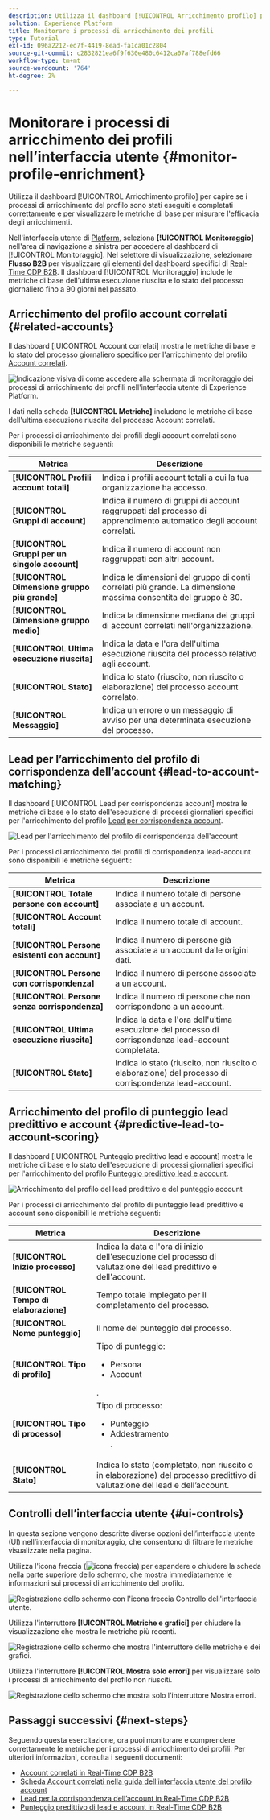 ```yaml
---
description: Utilizza il dashboard [!UICONTROL Arricchimento profilo] per capire se i processi di arricchimento del profilo sono stati eseguiti e completati correttamente e per visualizzare le metriche di base per misurare l'efficacia degli arricchimenti.
solution: Experience Platform
title: Monitorare i processi di arricchimento dei profili
type: Tutorial
exl-id: 096a2212-ed7f-4419-8ead-fa1ca01c2804
source-git-commit: c2832821ea6f9f630e480c6412ca07af788efd66
workflow-type: tm+mt
source-wordcount: '764'
ht-degree: 2%

---
```


# Monitorare i processi di arricchimento dei profili nell’interfaccia utente {#monitor-profile-enrichment}

Utilizza il dashboard [!UICONTROL Arricchimento profilo] per capire se i processi di arricchimento del profilo sono stati eseguiti e completati correttamente e per visualizzare le metriche di base per misurare l&#39;efficacia degli arricchimenti.

Nell&#39;interfaccia utente di [Platform](https://platform.adobe.com), seleziona **[!UICONTROL Monitoraggio]** nell&#39;area di navigazione a sinistra per accedere al dashboard di [!UICONTROL Monitoraggio]. Nel selettore di visualizzazione, selezionare **Flusso B2B** per visualizzare gli elementi del dashboard specifici di [Real-Time CDP B2B](/help/rtcdp/b2b-overview.md).  Il dashboard [!UICONTROL Monitoraggio] include le metriche di base dell&#39;ultima esecuzione riuscita e lo stato del processo giornaliero fino a 90 giorni nel passato.

## Arricchimento del profilo account correlati {#related-accounts}

Il dashboard [!UICONTROL Account correlati] mostra le metriche di base e lo stato del processo giornaliero specifico per l&#39;arricchimento del profilo [Account correlati](/help/rtcdp/b2b-ai-ml-services/related-accounts.md).

![Indicazione visiva di come accedere alla schermata di monitoraggio dei processi di arricchimento dei profili nell&#39;interfaccia utente di Experience Platform.](/help/dataflows/assets/ui/b2b/monitoring-profile-enrichment-jobs.png)

I dati nella scheda **[!UICONTROL Metriche]** includono le metriche di base dell&#39;ultima esecuzione riuscita del processo Account correlati.

Per i processi di arricchimento dei profili degli account correlati sono disponibili le metriche seguenti:

| Metrica | Descrizione |
| --------- | ---------- |
| **[!UICONTROL Profili account totali]** | Indica i profili account totali a cui la tua organizzazione ha accesso. |
| **[!UICONTROL Gruppi di account]** | Indica il numero di gruppi di account raggruppati dal processo di apprendimento automatico degli account correlati. |
| **[!UICONTROL Gruppi per un singolo account]** | Indica il numero di account non raggruppati con altri account. |
| **[!UICONTROL Dimensione gruppo più grande]** | Indica le dimensioni del gruppo di conti correlati più grande. La dimensione massima consentita del gruppo è 30. |
| **[!UICONTROL Dimensione gruppo medio]** | Indica la dimensione mediana dei gruppi di account correlati nell&#39;organizzazione. |
| **[!UICONTROL Ultima esecuzione riuscita]** | Indica la data e l&#39;ora dell&#39;ultima esecuzione riuscita del processo relativo agli account. |
| **[!UICONTROL Stato]** | Indica lo stato (riuscito, non riuscito o elaborazione) del processo account correlato. |
| **[!UICONTROL Messaggio]** | Indica un errore o un messaggio di avviso per una determinata esecuzione del processo. |

## Lead per l’arricchimento del profilo di corrispondenza dell’account {#lead-to-account-matching}

Il dashboard [!UICONTROL Lead per corrispondenza account] mostra le metriche di base e lo stato dell&#39;esecuzione di processi giornalieri specifici per l&#39;arricchimento del profilo [Lead per corrispondenza account](/help/rtcdp/b2b-ai-ml-services/lead-to-account-matching.md).

![Lead per l&#39;arricchimento del profilo di corrispondenza dell&#39;account](/help/dataflows/assets/ui/b2b/mpc-lead-to-account-matching.png)

Per i processi di arricchimento dei profili di corrispondenza lead-account sono disponibili le metriche seguenti:

| Metrica | Descrizione |
| --------- | ---------- |
| **[!UICONTROL Totale persone con account]** | Indica il numero totale di persone associate a un account. |
| **[!UICONTROL Account totali]** | Indica il numero totale di account. |
| **[!UICONTROL Persone esistenti con account]** | Indica il numero di persone già associate a un account dalle origini dati. |
| **[!UICONTROL Persone con corrispondenza]** | Indica il numero di persone associate a un account. |
| **[!UICONTROL Persone senza corrispondenza]** | Indica il numero di persone che non corrispondono a un account. |
| **[!UICONTROL Ultima esecuzione riuscita]** | Indica la data e l&#39;ora dell&#39;ultima esecuzione del processo di corrispondenza lead-account completata. |
| **[!UICONTROL Stato]** | Indica lo stato (riuscito, non riuscito o elaborazione) del processo di corrispondenza lead-account. |

## Arricchimento del profilo di punteggio lead predittivo e account {#predictive-lead-to-account-scoring}

Il dashboard [!UICONTROL Punteggio predittivo lead e account] mostra le metriche di base e lo stato dell&#39;esecuzione di processi giornalieri specifici per l&#39;arricchimento del profilo [Punteggio predittivo lead e account](/help/rtcdp/b2b-ai-ml-services/predictive-lead-and-account-scoring.md).

![Arricchimento del profilo del lead predittivo e del punteggio account](/help/dataflows/assets/ui/b2b/predictive-lead-and-account-scoring.png)

Per i processi di arricchimento del profilo di punteggio lead predittivo e account sono disponibili le metriche seguenti:

| Metrica | Descrizione |
| --------- | ---------- |
| **[!UICONTROL Inizio processo]** | Indica la data e l&#39;ora di inizio dell&#39;esecuzione del processo di valutazione del lead predittivo e dell&#39;account. |
| **[!UICONTROL Tempo di elaborazione]** | Tempo totale impiegato per il completamento del processo. |
| **[!UICONTROL Nome punteggio]** | Il nome del punteggio del processo. |
| **[!UICONTROL Tipo di profilo]** | Tipo di punteggio: <ul><li>Persona</li><li>Account</li></ul>. |
| **[!UICONTROL Tipo di processo]** | Tipo di processo:<ul><li>Punteggio</li><li>Addestramento</li>. |
| **[!UICONTROL Stato]** | Indica lo stato (completato, non riuscito o in elaborazione) del processo predittivo di valutazione del lead e dell’account. |

## Controlli dell’interfaccia utente {#ui-controls}

In questa sezione vengono descritte diverse opzioni dell’interfaccia utente (UI) nell’interfaccia di monitoraggio, che consentono di filtrare le metriche visualizzate nella pagina.

Utilizza l&#39;icona freccia (![icona freccia](/help/images/icons/chevron-up.png)) per espandere o chiudere la scheda nella parte superiore dello schermo, che mostra immediatamente le informazioni sui processi di arricchimento del profilo.

![Registrazione dello schermo con l&#39;icona freccia Controllo dell&#39;interfaccia utente.](/help/dataflows/assets/ui/b2b/use-arrow-control.gif)

Utilizza l&#39;interruttore **[!UICONTROL Metriche e grafici]** per chiudere la visualizzazione che mostra le metriche più recenti.

![Registrazione dello schermo che mostra l&#39;interruttore delle metriche e dei grafici.](/help/dataflows/assets/ui/b2b/metrics-and-graphs-toggle.gif)

Utilizza l&#39;interruttore **[!UICONTROL Mostra solo errori]** per visualizzare solo i processi di arricchimento del profilo non riusciti.

![Registrazione dello schermo che mostra solo l&#39;interruttore Mostra errori.](/help/dataflows/assets/ui/b2b/show-failures-only.gif)

## Passaggi successivi {#next-steps}

Seguendo questa esercitazione, ora puoi monitorare e comprendere correttamente le metriche per i processi di arricchimento dei profili. Per ulteriori informazioni, consulta i seguenti documenti:

* [Account correlati in Real-Time CDP B2B](/help/rtcdp/b2b-ai-ml-services/related-accounts.md)
* [Scheda Account correlati nella guida dell’interfaccia utente del profilo account](/help/rtcdp/accounts/account-profile-ui-guide.md)
* [Lead per la corrispondenza dell’account in Real-Time CDP B2B](/help/rtcdp/b2b-ai-ml-services/lead-to-account-matching.md)
* [Punteggio predittivo di lead e account in Real-Time CDP B2B](/help/rtcdp/b2b-ai-ml-services/predictive-lead-and-account-scoring.md)

